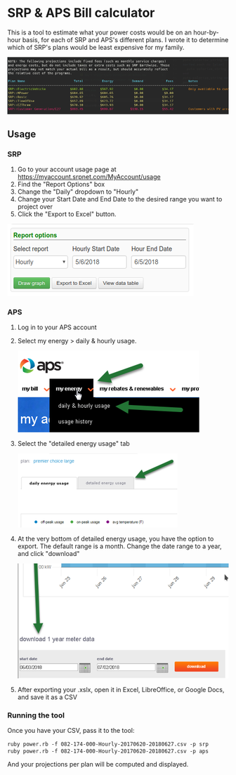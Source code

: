 # SRP & APS Bill calculator

This is a tool to estimate what your power costs would be on an hour-by-hour basis, for each of SRP and APS's different plans. I wrote it to determine which of SRP's plans would be least expensive for my family.

![](doc/Screenshot_20180630_085837.png)

## Usage

### SRP

1. Go to your account usage page at https://myaccount.srpnet.com/MyAccount/usage
2. Find the "Report Options" box
3. Change the "Daily" dropdown to "Hourly"
4. Change your Start Date and End Date to the desired range you want to project over
5. Click the "Export to Excel" button.

![](doc/Screenshot_20180629_020254.png)

### APS

1. Log in to your APS account
2. Select my energy > daily & hourly usage.

   ![](doc/aps/step_1.png)

3. Select the "detailed energy usage" tab

   ![](doc/aps/step_2.png)

4. At the very bottom of detailed energy usage, you have the option to export. The default range is a month. Change the date range to a year, and click "download"

   ![](doc/aps/step_3.png)

5. After exporting your .xslx, open it in Excel, LibreOffice, or Google Docs, and save it as a CSV

### Running the tool

Once you have your CSV, pass it to the tool:

    ruby power.rb -f 082-174-000-Hourly-20170620-20180627.csv -p srp
    ruby power.rb -f 082-174-000-Hourly-20170620-20180627.csv -p aps

And your projections per plan will be computed and displayed.
